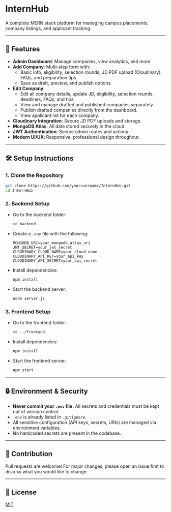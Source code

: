 # InternHub

A complete MERN stack platform for managing campus placements, company listings, and applicant tracking.

---

## 🚀 Features

- **Admin Dashboard**: Manage companies, view analytics, and more.
- **Add Company**: Multi-step form with:
  - Basic info, eligibility, selection rounds, JD PDF upload (Cloudinary), FAQs, and preparation tips.
  - Save as draft, preview, and publish options.
- **Edit Company**: 
  - Edit all company details, update JD, eligibility, selection rounds, deadlines, FAQs, and tips.
  - View and manage drafted and published companies separately.
  - Publish drafted companies directly from the dashboard.
  - View applicant list for each company.
- **Cloudinary Integration**: Secure JD PDF uploads and storage.
- **MongoDB Atlas**: All data stored securely in the cloud.
- **JWT Authentication**: Secure admin routes and actions.
- **Modern UI/UX**: Responsive, professional design throughout.

---

## 🛠️ Setup Instructions

### 1. **Clone the Repository**
```sh
git clone https://github.com/yourusername/InternHub.git
cd InternHub
```

### 2. **Backend Setup**
- Go to the backend folder:
  ```sh
  cd backend
  ```
- Create a `.env` file with the following:
  ```env
  MONGODB_URI=your_mongodb_atlas_uri
  JWT_SECRET=your_jwt_secret
  CLOUDINARY_CLOUD_NAME=your_cloud_name
  CLOUDINARY_API_KEY=your_api_key
  CLOUDINARY_API_SECRET=your_api_secret
  ```
- Install dependencies:
  ```sh
  npm install
  ```
- Start the backend server:
  ```sh
  node server.js
  ```

### 3. **Frontend Setup**
- Go to the frontend folder:
  ```sh
  cd ../frontend
  ```
- Install dependencies:
  ```sh
  npm install
  ```
- Start the frontend server:
  ```sh
  npm start
  ```

---

## 🔒 Environment & Security
- **Never commit your `.env` file.** All secrets and credentials must be kept out of version control.
- `.env` is already listed in `.gitignore`.
- All sensitive configuration (API keys, secrets, URIs) are managed via environment variables.
- No hardcoded secrets are present in the codebase.

---


## 🤝 Contribution

Pull requests are welcome! For major changes, please open an issue first to discuss what you would like to change.

---

## 📄 License

[MIT](LICENSE) 
